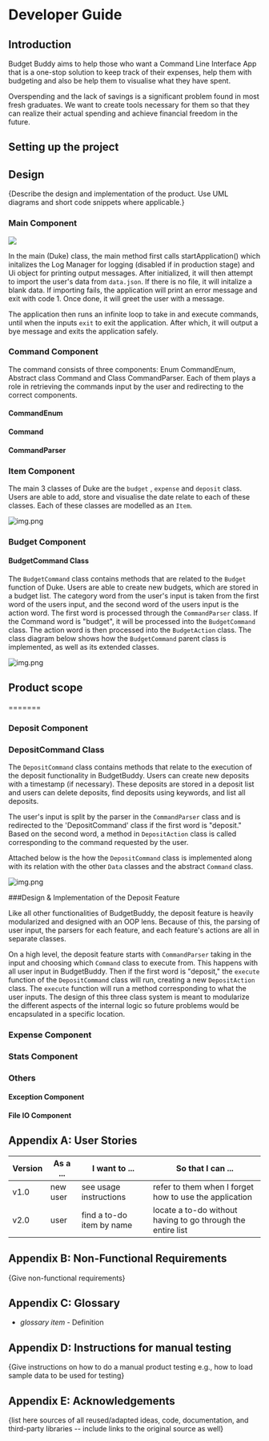 # Developer Guide

## Introduction

Budget Buddy aims to help those who want a Command Line Interface App that is a one-stop solution to keep track of their
expenses, help them with budgeting and also be help them to visualise what they have spent.

Overspending and the lack of savings is a significant problem found in most fresh graduates. We want to create tools necessary for them so that they can realize their actual spending and achieve financial freedom in the future.

## Setting up the project

## Design

{Describe the design and implementation of the product. Use UML diagrams and short code snippets where applicable.}

### Main Component

![](uml/MainSeq.png)

In the main (Duke) class, the main method first calls startApplication() which initalizes the Log Manager for logging (disabled if in production stage) and Ui object for printing output messages. After initialized, it will then attempt to import the user's data from `data.json`. If there is no file, it will initalize a blank data. If importing fails, the application will print an error message and exit with code 1. Once done, it will greet the user with a message.

The application then runs an infinite loop to take in and execute commands, until when the inputs `exit` to exit the application. After which, it will output a bye message and exits the application safely.

### Command Component

The command consists of three components: Enum CommandEnum, Abstract class Command and Class CommandParser. Each of them plays a role in retrieving the commands input by the user and redirecting to the correct components.

#### CommandEnum
#### Command
#### CommandParser

### Item Component

The main 3 classes of Duke are the `budget` , `expense` and `deposit` class. Users are able to add, store and visualise
the date relate to each
of these classes. Each of these classes are modelled as an `Item`.

![img.png](uml/ItemClasses.png)

### Budget Component

#### BudgetCommand Class

The `BudgetCommand` class contains methods that are related to the `Budget` function of Duke. Users are able to create
new budgets, which are stored in a budget list. The category word from the user's input is taken from the first word of
the users input,
and the second word of the users input is the action word. The first word is processed through the `CommandParser`
class. If the
Command word is "budget", it will be processed into the `BudgetCommand` class. The action word is then processed into
the `BudgetAction` class.
The class diagram below shows how the `BudgetCommand` parent class is implemented, as well as its extended classes.

![img.png](uml/BudgetCommand.png)

## Product scope
=======
### Deposit Component

### DepositCommand Class

The `DepositCommand` class contains methods that relate to the execution of the deposit functionality in BudgetBuddy. Users can 
create new deposits with a timestamp (if necessary). These deposits are stored in a deposit list and users can delete deposits, find
deposits using keywords, and list all deposits.

The user's input is split by the parser in the `CommandParser` class and is redirected to the 'DepositCommand' class if the first word
is "deposit." Based on the second word, a method in `DepositAction` class is called corresponding to the command requested by the user.

Attached below is the how the `DepositCommand` class is implemented along with its relation with the other `Data` classes and the abstract
`Command` class.

![img.png](uml/DepositCommand.png)

###Design & Implementation of the Deposit Feature

Like all other functionalities of BudgetBuddy, the deposit feature is heavily modularized and designed with an OOP lens. Because of this, 
the parsing of user input, the parsers for each feature, and each feature's actions are all in separate classes. 

On a high level, the deposit feature starts with `CommandParser` taking in the input and choosing which `Command` class to execute from.
This happens with all user input in BudgetBuddy. Then if the first word is "deposit," the `execute` function of the `DepositCommand` class
will run, creating a new `DepositAction` class. The `execute` function will run a method corresponding to what the user inputs. The design
of this three class system is meant to modularize the different aspects of the internal logic so future problems would be encapsulated in
a specific location.

### Expense Component

### Stats Component

### Others
#### Exception Component
#### File IO Component

## Appendix A: User Stories

|Version| As a ... | I want to ... | So that I can ...|
|--------|----------|---------------|------------------|
|v1.0|new user|see usage instructions|refer to them when I forget how to use the application|
|v2.0|user|find a to-do item by name|locate a to-do without having to go through the entire list|

## Appendix B: Non-Functional Requirements

{Give non-functional requirements}

## Appendix C: Glossary

* *glossary item* - Definition

## Appendix D: Instructions for manual testing

{Give instructions on how to do a manual product testing e.g., how to load sample data to be used for testing}

## Appendix E: Acknowledgements

{list here sources of all reused/adapted ideas, code, documentation, and third-party libraries -- include links to the
original source as well}